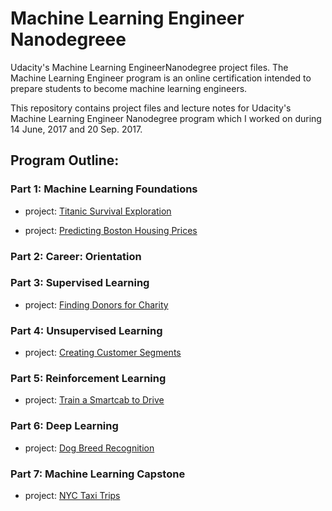 # Machine Learning Engineer Nanodegreee

Udacity's Machine Learning EngineerNanodegree project files. The Machine Learning Engineer program is an online certification intended to prepare students to become machine learning engineers.

This repository contains project files and lecture notes for Udacity's Machine Learning Engineer Nanodegree program which I worked on during 14 June, 2017 and 20 Sep. 2017.

## Program Outline:

### Part 1: Machine Learning Foundations
- project: [Titanic Survival Exploration](https://github.com/wzding/Machine_Learning_Nanodegree/tree/master/titanic_survival_exploration)

- project: [Predicting Boston Housing Prices](https://github.com/wzding/Machine_Learning_Nanodegree/tree/master/boston_housing) 

### Part 2: Career: Orientation

### Part 3: Supervised Learning
- project: [Finding Donors for Charity](https://github.com/wzding/Machine_Learning_Nanodegree/tree/master/finding_donors)

### Part 4: Unsupervised Learning
- project: [Creating Customer Segments](https://github.com/wzding/Machine_Learning_Nanodegree/tree/master/customer_segments)

### Part 5: Reinforcement Learning
- project: [Train a Smartcab to Drive](https://github.com/wzding/Machine_Learning_Nanodegree/tree/master/smartcab)

### Part 6: Deep Learning
- project: [Dog Breed Recognition](https://github.com/wzding/Machine_Learning_Nanodegree/tree/master/dog-project) 

### Part 7: Machine Learning Capstone
- project: [NYC Taxi Trips](https://github.com/wzding/Machine_Learning_Nanodegree/tree/master/NYC_taxi_trip_duration)
